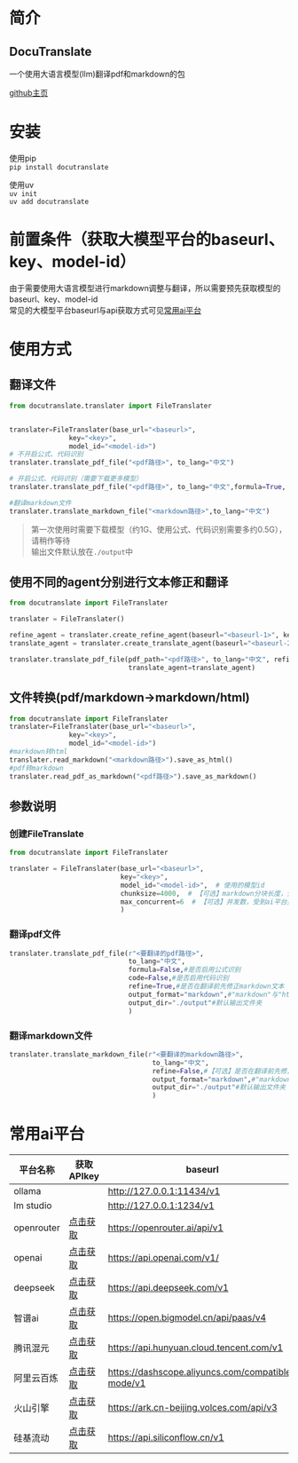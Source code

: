# 简介 
## DocuTranslate
一个使用大语言模型(llm)翻译pdf和markdown的包
  
[github主页](https://github.com/xunbu/docutranslate)

# 安装
使用pip  
`pip install docutranslate`  

使用uv  
`uv init`  
`uv add docutranslate`

# 前置条件（获取大模型平台的baseurl、key、model-id）
由于需要使用大语言模型进行markdown调整与翻译，所以需要预先获取模型的baseurl、key、model-id  
常见的大模型平台baseurl与api获取方式可见[常用ai平台](#常用ai平台)

# 使用方式
## 翻译文件

```python
from docutranslate.translater import FileTranslater


translater=FileTranslater(base_url="<baseurl>", 
               key="<key>", 
               model_id="<model-id>")
# 不开启公式、代码识别
translater.translate_pdf_file("<pdf路径>", to_lang="中文")

# 开启公式、代码识别（需要下载更多模型）
translater.translate_pdf_file("<pdf路径>", to_lang="中文",formula=True, code=True)

#翻译markdown文件
translater.translate_markdown_file("<markdown路径>",to_lang="中文")
```
> 第一次使用时需要下载模型（约1G、使用公式、代码识别需要多约0.5G），请稍作等待  
> 输出文件默认放在`./output`中

## 使用不同的agent分别进行文本修正和翻译

```python
from docutranslate import FileTranslater

translater = FileTranslater()

refine_agent = translater.create_refine_agent(baseurl="<baseurl-1>", key="<key-1>", model_id="<model-id-1>")
translate_agent = translater.create_translate_agent(baseurl="<baseurl-2>", key="<key-2>", model_id="<model-id-2>")

translater.translate_pdf_file(pdf_path="<pdf路径>", to_lang="中文", refine_agent=refine_agent,
                              translate_agent=translate_agent)
```
## 文件转换(pdf/markdown->markdown/html)
```python
from docutranslate import FileTranslater
translater=FileTranslater(base_url="<baseurl>", 
               key="<key>", 
               model_id="<model-id>")
#markdown转html
translater.read_markdown("<markdown路径>").save_as_html()
#pdf转markdown
translater.read_pdf_as_markdown("<pdf路径>").save_as_markdown()
```

## 参数说明
### 创建FileTranslate

```python
from docutranslate import FileTranslater

translater = FileTranslater(base_url="<baseurl>",
                            key="<key>",
                            model_id="<model-id>",  # 使用的模型id
                            chunksize=4000,  # 【可选】markdown分块长度，分块越大效果越好，不建议超过4096
                            max_concurrent=6  # 【可选】并发数，受到ai平台并发量限制，如果文章很长建议适当加大到20以上
                            )
```
### 翻译pdf文件
```python
translater.translate_pdf_file(r"<要翻译的pdf路径>",
                              to_lang="中文",
                              formula=False,#是否启用公式识别
                              code=False,#是否启用代码识别
                              refine=True,#是否在翻译前先修正markdown文本
                              output_format="markdown",#"markdown"与"html"两种输出格式
                              output_dir="./output"#默认输出文件夹
                              )
```

### 翻译markdown文件
```python
translater.translate_markdown_file(r"<要翻译的markdown路径>",
                                    to_lang="中文",
                                    refine=False,#【可选】是否在翻译前先修正markdown文本
                                    output_format="markdown",#"markdown"与"html"两种输出格式
                                    output_dir="./output"#默认输出文件夹
                                    )
```



# 常用ai平台
| 平台名称       | 获取APIkey                                            | baseurl                                           |
|------------|-----------------------------------------------------|---------------------------------------------------|
| ollama     |                                                     | http://127.0.0.1:11434/v1                         |
| lm studio  |                                                     | http://127.0.0.1:1234/v1                          |
| openrouter | [点击获取](https://openrouter.ai/settings/keys)       |https://openrouter.ai/api/v1|
| openai     | [点击获取](https://platform.openai.com/api-keys)      | https://api.openai.com/v1/                        |
| deepseek   | [点击获取](https://platform.deepseek.com/api_keys)    | https://api.deepseek.com/v1                       |
| 智谱ai       | [点击获取](https://open.bigmodel.cn/usercenter/apikeys) | https://open.bigmodel.cn/api/paas/v4              |
| 腾讯混元       |[点击获取](https://console.cloud.tencent.com/hunyuan/api-key) | https://api.hunyuan.cloud.tencent.com/v1          |
| 阿里云百炼      | [点击获取](https://bailian.console.aliyun.com/?tab=model#/api-key)| https://dashscope.aliyuncs.com/compatible-mode/v1 |
| 火山引擎       | [点击获取](https://console.volcengine.com/ark/region:ark+cn-beijing/apiKey?apikey=%7B%7D)  | https://ark.cn-beijing.volces.com/api/v3          |
| 硅基流动       |   [点击获取](https://cloud.siliconflow.cn/account/ak)                                                   | https://api.siliconflow.cn/v1                     |